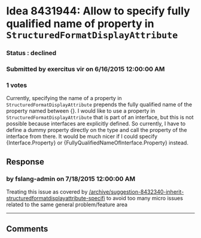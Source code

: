 # Idea 8431944: Allow to specify fully qualified name of property in `StructuredFormatDisplayAttribute` #

### Status : declined

### Submitted by exercitus vir on 6/16/2015 12:00:00 AM

### 1 votes

Currently, specifying the name of a property in `StructuredFormatDisplayAttribute` prepends the fully qualified name of the property named between {}.
I would like to use a property in `StructuredFormatDisplayAttribute` that is part of an interface, but this is not possible because interfaces are explicitly defined. So currently, I have to define a dummy property directly on the type and call the property of the interface from there.
It would be much nicer if I could specify {Interface.Property} or {FullyQualifiedNameOfInterface.Property} instead.



## Response 
### by fslang-admin on 7/18/2015 12:00:00 AM

Treating this issue as covered by [/archive/suggestion-8432340-inherit-structuredformatdisplayattribute-specifi](/archive/suggestion-8432340-inherit-structuredformatdisplayattribute-specifi.md) to avoid too many micro issues related to the same general problem/feature area

------------------------
## Comments

